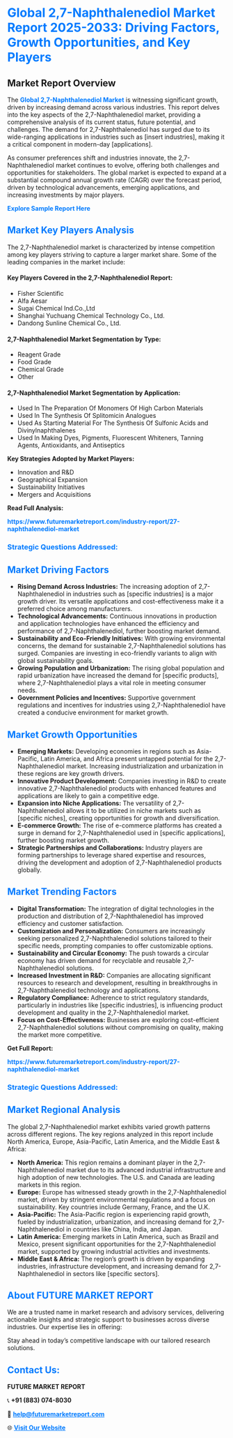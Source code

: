 <h1 style="color: #007BFF;">Global 2,7-Naphthalenediol Market Report 2025-2033: Driving Factors, Growth Opportunities, and Key Players</h1>

<section id="overview">
<h2>Market Report Overview</h2>
<p>The <a href="https://www.futuremarketreport.com/industry-report/27-naphthalenediol-market" style="color: #007BFF; text-decoration: none;"><strong>Global 2,7-Naphthalenediol Market</strong></a> is witnessing significant growth, driven by increasing demand across various industries. This report delves into the key aspects of the 2,7-Naphthalenediol market, providing a comprehensive analysis of its current status, future potential, and challenges. The demand for 2,7-Naphthalenediol has surged due to its wide-ranging applications in industries such as [insert industries], making it a critical component in modern-day [applications].</p>
<p>As consumer preferences shift and industries innovate, the 2,7-Naphthalenediol market continues to evolve, offering both challenges and opportunities for stakeholders. The global market is expected to expand at a substantial compound annual growth rate (CAGR) over the forecast period, driven by technological advancements, emerging applications, and increasing investments by major players.</p>
</section>

<section id="overview">
<p><a href="https://www.futuremarketreport.com/request-sample/reportId=30070" style="color: #007BFF; text-decoration: none;"><strong>Explore Sample Report Here</strong></a></p>
</section>

<section id="key-players">
<h2 style="color: #007BFF;">Market Key Players Analysis</h2>
<p>The 2,7-Naphthalenediol market is characterized by intense competition among key players striving to capture a larger market share. Some of the leading companies in the market include:</p>
<h4>Key Players Covered in the 2,7-Naphthalenediol Report:</h4>
<ul><li>Fisher Scientific</li><li>Alfa Aesar</li><li>Sugai Chemical Ind.Co.,Ltd</li><li>Shanghai Yuchuang Chemical Technology Co., Ltd.</li><li>Dandong Sunline Chemical Co., Ltd.</li></ul>
<h4>2,7-Naphthalenediol Market Segmentation by Type:</h4>
<ul><li>Reagent Grade</li><li>Food Grade</li><li>Chemical Grade</li><li>Other</li></ul>

<h4>2,7-Naphthalenediol Market Segmentation by Application:</h4>
<ul><li>Used In The Preparation Of Monomers Of High Carbon Materials</li><li>Used In The Synthesis Of Splitomicin Analogues</li><li>Used As Starting Material For The Synthesis Of Sulfonic Acids and Divinylnaphthalenes</li><li>Used In Making Dyes, Pigments, Fluorescent Whiteners, Tanning Agents, Antioxidants, and Antiseptics</li></ul>
<p><strong>Key Strategies Adopted by Market Players:</strong></p>
<ul>
<li>Innovation and R&D</li>
<li>Geographical Expansion</li>
<li>Sustainability Initiatives</li>
<li>Mergers and Acquisitions</li>
</ul>
</section>

<section>
<p><strong>Read Full Analysis: </strong></p><a href="https://www.futuremarketreport.com/industry-report/27-naphthalenediol-market" style="color: #007BFF; text-decoration: none;"><strong>https://www.futuremarketreport.com/industry-report/27-naphthalenediol-market</strong></a>
<h3 style="color: #007BFF;">Strategic Questions Addressed:</h3>
</section>

<section id="driving-factors">
<h2 style="color: #007BFF;">Market Driving Factors</h2>
<ul>
<li><strong>Rising Demand Across Industries:</strong> The increasing adoption of 2,7-Naphthalenediol in industries such as [specific industries] is a major growth driver. Its versatile applications and cost-effectiveness make it a preferred choice among manufacturers.</li>
<li><strong>Technological Advancements:</strong> Continuous innovations in production and application technologies have enhanced the efficiency and performance of 2,7-Naphthalenediol, further boosting market demand.</li>
<li><strong>Sustainability and Eco-Friendly Initiatives:</strong> With growing environmental concerns, the demand for sustainable 2,7-Naphthalenediol solutions has surged. Companies are investing in eco-friendly variants to align with global sustainability goals.</li>
<li><strong>Growing Population and Urbanization:</strong> The rising global population and rapid urbanization have increased the demand for [specific products], where 2,7-Naphthalenediol plays a vital role in meeting consumer needs.</li>
<li><strong>Government Policies and Incentives:</strong> Supportive government regulations and incentives for industries using 2,7-Naphthalenediol have created a conducive environment for market growth.</li>
</ul>
</section>

<section id="growth-opportunities">
<h2 style="color: #007BFF;">Market Growth Opportunities</h2>
<ul>
<li><strong>Emerging Markets:</strong> Developing economies in regions such as Asia-Pacific, Latin America, and Africa present untapped potential for the 2,7-Naphthalenediol market. Increasing industrialization and urbanization in these regions are key growth drivers.</li>
<li><strong>Innovative Product Development:</strong> Companies investing in R&D to create innovative 2,7-Naphthalenediol products with enhanced features and applications are likely to gain a competitive edge.</li>
<li><strong>Expansion into Niche Applications:</strong> The versatility of 2,7-Naphthalenediol allows it to be utilized in niche markets such as [specific niches], creating opportunities for growth and diversification.</li>
<li><strong>E-commerce Growth:</strong> The rise of e-commerce platforms has created a surge in demand for 2,7-Naphthalenediol used in [specific applications], further boosting market growth.</li>
<li><strong>Strategic Partnerships and Collaborations:</strong> Industry players are forming partnerships to leverage shared expertise and resources, driving the development and adoption of 2,7-Naphthalenediol products globally.</li>
</ul>
</section>

<section id="trending-factors">
<h2 style="color: #007BFF;">Market Trending Factors</h2>
<ul>
<li><strong>Digital Transformation:</strong> The integration of digital technologies in the production and distribution of 2,7-Naphthalenediol has improved efficiency and customer satisfaction.</li>
<li><strong>Customization and Personalization:</strong> Consumers are increasingly seeking personalized 2,7-Naphthalenediol solutions tailored to their specific needs, prompting companies to offer customizable options.</li>
<li><strong>Sustainability and Circular Economy:</strong> The push towards a circular economy has driven demand for recyclable and reusable 2,7-Naphthalenediol solutions.</li>
<li><strong>Increased Investment in R&D:</strong> Companies are allocating significant resources to research and development, resulting in breakthroughs in 2,7-Naphthalenediol technology and applications.</li>
<li><strong>Regulatory Compliance:</strong> Adherence to strict regulatory standards, particularly in industries like [specific industries], is influencing product development and quality in the 2,7-Naphthalenediol market.</li>
<li><strong>Focus on Cost-Effectiveness:</strong> Businesses are exploring cost-efficient 2,7-Naphthalenediol solutions without compromising on quality, making the market more competitive.</li>
</ul>
</section>

<section>
<p><strong>Get Full Report: </strong></p><a href="https://www.futuremarketreport.com/industry-report/27-naphthalenediol-market" style="color: #007BFF; text-decoration: none;"><strong>https://www.futuremarketreport.com/industry-report/27-naphthalenediol-market</strong></a>
<h3 style="color: #007BFF;">Strategic Questions Addressed:</h3>
</section>


<section id="regional-analysis">
<h2 style="color: #007BFF;">Market Regional Analysis</h2>
<p>The global 2,7-Naphthalenediol market exhibits varied growth patterns across different regions. The key regions analyzed in this report include North America, Europe, Asia-Pacific, Latin America, and the Middle East & Africa:</p>
<ul>
<li><strong>North America:</strong> This region remains a dominant player in the 2,7-Naphthalenediol market due to its advanced industrial infrastructure and high adoption of new technologies. The U.S. and Canada are leading markets in this region.</li>
<li><strong>Europe:</strong> Europe has witnessed steady growth in the 2,7-Naphthalenediol market, driven by stringent environmental regulations and a focus on sustainability. Key countries include Germany, France, and the U.K.</li>
<li><strong>Asia-Pacific:</strong> The Asia-Pacific region is experiencing rapid growth, fueled by industrialization, urbanization, and increasing demand for 2,7-Naphthalenediol in countries like China, India, and Japan.</li>
<li><strong>Latin America:</strong> Emerging markets in Latin America, such as Brazil and Mexico, present significant opportunities for the 2,7-Naphthalenediol market, supported by growing industrial activities and investments.</li>
<li><strong>Middle East & Africa:</strong> The region’s growth is driven by expanding industries, infrastructure development, and increasing demand for 2,7-Naphthalenediol in sectors like [specific sectors].</li>
</ul>
</section>

<footer>
<h2 style="color: #007BFF;">About FUTURE MARKET REPORT</h2>
<p>We are a trusted name in market research and advisory services, delivering actionable insights and strategic support to businesses across diverse industries. Our expertise lies in offering:</p>

<p>Stay ahead in today’s competitive landscape with our tailored research solutions.</p>

<h2 style="color: #007BFF;">Contact Us:</h2>
<p><strong>FUTURE MARKET REPORT</strong></p>
<p>📞 <strong>+91 (883) 074-8030</strong></p>
<p>📧 <strong><a href="mailto:help@futuremarketreport.com" style="color: #007BFF;">help@futuremarketreport.com</a></strong></p>
<p>🌐 <strong><a href="https://www.futuremarketreport.com/" style="color: #007BFF;">Visit Our Website</a></strong></p>
</footer>
